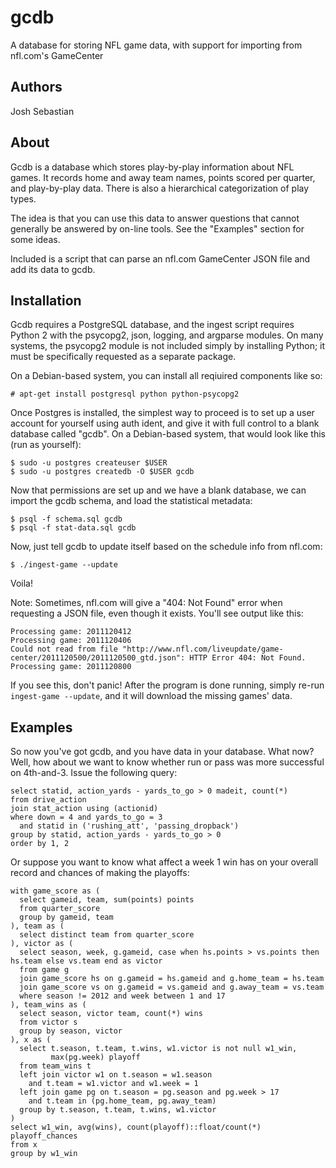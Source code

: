 gcdb
====

   A database for storing NFL game data, with support for importing from
   nfl.com's GameCenter

Authors
-------
   Josh Sebastian


About
-----

   Gcdb is a database which stores play-by-play information about NFL games. It
   records home and away team names, points scored per quarter, and
   play-by-play data. There is also a hierarchical categorization of play
   types.
   
   The idea is that you can use this data to answer questions that cannot
   generally be answered by on-line tools. See the "Examples" section for some
   ideas.
   
   Included is a script that can parse an nfl.com GameCenter JSON file and add
   its data to gcdb.

Installation
------------

   Gcdb requires a PostgreSQL database, and the ingest script requires
   Python 2 with the psycopg2, json, logging, and argparse modules. On many
   systems, the psycopg2 module is not included simply by installing Python; it
   must be specifically requested as a separate package.
   
   On a Debian-based system, you can install all reqiuired components like so:
   
    # apt-get install postgresql python python-psycopg2
   
   Once Postgres is installed, the simplest way to proceed is to set up a user
   account for yourself using auth ident, and give it with full control to a
   blank database called "gcdb". On a Debian-based system, that would look like
   this (run as yourself):
   
    $ sudo -u postgres createuser $USER
    $ sudo -u postgres createdb -O $USER gcdb
   
   Now that permissions are set up and we have a blank database, we can import
   the gcdb schema, and load the statistical metadata:
   
    $ psql -f schema.sql gcdb
    $ psql -f stat-data.sql gcdb
  
   Now, just tell gcdb to update itself based on the schedule info from nfl.com:

    $ ./ingest-game --update
 
   Voila!
   
   Note: Sometimes, nfl.com will give a "404: Not Found" error when requesting a
   JSON file, even though it exists. You'll see output like this:
   
    Processing game: 2011120412
    Processing game: 2011120406
    Could not read from file "http://www.nfl.com/liveupdate/game-center/2011120500/2011120500_gtd.json": HTTP Error 404: Not Found.
    Processing game: 2011120800
   
   If you see this, don't panic! After the program is done running, simply
   re-run `ingest-game --update`, and it will download the missing games' data.

Examples
--------

   So now you've got gcdb, and you have data in your database. What now? Well,
   how about we want to know whether run or pass was more successful on
   4th-and-3. Issue the following query:
   
    select statid, action_yards - yards_to_go > 0 madeit, count(*)
    from drive_action
    join stat_action using (actionid)
    where down = 4 and yards_to_go = 3
      and statid in ('rushing_att', 'passing_dropback')
    group by statid, action_yards - yards_to_go > 0
    order by 1, 2

   Or suppose you want to know what affect a week 1 win has on your overall
   record and chances of making the playoffs:
   
    with game_score as (
      select gameid, team, sum(points) points
      from quarter_score
      group by gameid, team
    ), team as (
      select distinct team from quarter_score
    ), victor as (
      select season, week, g.gameid, case when hs.points > vs.points then hs.team else vs.team end as victor
      from game g
      join game_score hs on g.gameid = hs.gameid and g.home_team = hs.team
      join game_score vs on g.gameid = vs.gameid and g.away_team = vs.team
      where season != 2012 and week between 1 and 17
    ), team_wins as (
      select season, victor team, count(*) wins
      from victor s
      group by season, victor
    ), x as (
      select t.season, t.team, t.wins, w1.victor is not null w1_win,
             max(pg.week) playoff
      from team_wins t
      left join victor w1 on t.season = w1.season
        and t.team = w1.victor and w1.week = 1
      left join game pg on t.season = pg.season and pg.week > 17
        and t.team in (pg.home_team, pg.away_team)
      group by t.season, t.team, t.wins, w1.victor
    )
    select w1_win, avg(wins), count(playoff)::float/count(*) playoff_chances
    from x
    group by w1_win   
